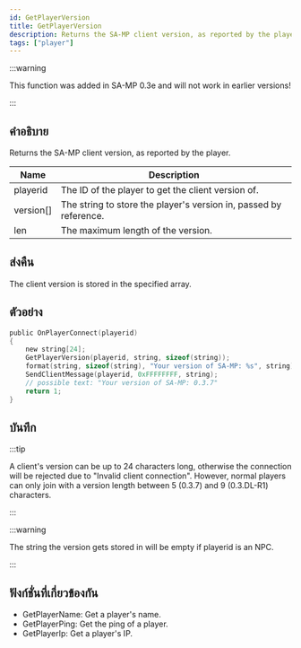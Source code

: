```yaml
---
id: GetPlayerVersion
title: GetPlayerVersion
description: Returns the SA-MP client version, as reported by the player.
tags: ["player"]
---
```


:::warning

This function was added in SA-MP 0.3e and will not work in earlier versions!

:::

## คำอธิบาย

Returns the SA-MP client version, as reported by the player.

| Name      | Description                                                       |
| --------- | ----------------------------------------------------------------- |
| playerid  | The ID of the player to get the client version of.                |
| version[] | The string to store the player's version in, passed by reference. |
| len       | The maximum length of the version.                                |

## ส่งคืน

The client version is stored in the specified array.

## ตัวอย่าง

```c
public OnPlayerConnect(playerid)
{
    new string[24];
    GetPlayerVersion(playerid, string, sizeof(string));
    format(string, sizeof(string), "Your version of SA-MP: %s", string);
    SendClientMessage(playerid, 0xFFFFFFFF, string);
    // possible text: "Your version of SA-MP: 0.3.7"
    return 1;
}
```

## บันทึก

:::tip

A client's version can be up to 24 characters long, otherwise the connection will be rejected due to "Invalid client connection". However, normal players can only join with a version length between 5 (0.3.7) and 9 (0.3.DL-R1) characters.

:::

:::warning

The string the version gets stored in will be empty if playerid is an NPC.

:::

## ฟังก์ชั่นที่เกี่ยวข้องกัน

- GetPlayerName: Get a player's name.
- GetPlayerPing: Get the ping of a player.
- GetPlayerIp: Get a player's IP.
